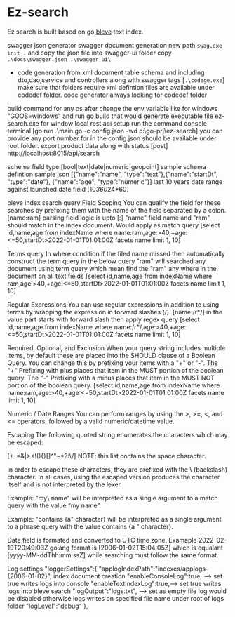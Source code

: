 # Ez-search
Ez search is built based on go [bleve](http://blevesearch.com/docs/Home/) text index. 

swagger json generator
swagger document generation new path `swag.exe init .`
and copy the json file into swagger-ui folder copy `.\docs\swagger.json .\swagger-ui\`
- code generation from xml document table schema and including dto,dao,service and controllers along with swagger tags
    [`.\codege.exe`] make sure that folders require xml defintion files are available under codedef folder. code generator always looking for codedef folder 

build command for any os after change the env variable like for windows "GOOS=windows" and run go build that would generate executable file ez-search.exe for window
local rest api setup run the command console terminal [go run .\main.go -c config.json -wd c:\go-prj\ez-search] you can provide any port number
for in the config.json should be available under root folder.
export product data along with status
[post] http://localhost:8015/api/search

schema field type [bool|text|date|numeric|geopoint]
sample schema defintion sample json [{"name":"name", "type":"text"},{"name":"startDt", "type":"date"}, {"name":"age", "type":"numeric"}]
last 10 years date range against launched date field  [10*360*24*60]

bleve index search query 
Field Scoping 
You can qualify the field for these searches by prefixing them with the name of the field separated by a colon.
[name:ram] parsing field logic is upto [:] "name" field name and "ram" should match in the index document. Would apply as match query
[select id,name,age from indexName where name:ram,age:>40,+age:<=50,startDt>2022-01-01T01:01:00Z facets name limit 1, 10]

Terms query In where condition if the filed name missed then automatically construct the term query in the below query "ram" will searched any document using term query which mean find the "ram" any where in the document on all text fields
[select id,name,age from indexName where ram,age:>40,+age:<=50,startDt>2022-01-01T01:01:00Z facets name limit 1, 10]

Regular Expressions
You can use regular expressions in addition to using terms by wrapping the expression in forward slashes (/).
[name:/r*/] in the value part starts with forward slash then apply regex query
[select id,name,age from indexName where name:/r*/,age:>40,+age:<=50,startDt>2022-01-01T01:01:00Z facets name limit 1, 10]

Required, Optional, and Exclusion
When your query string includes multiple items, by default these are placed into the SHOULD clause of a Boolean Query.
You can change this by prefixing your items with a "+" or "-". The "+" Prefixing with plus places that item in the MUST portion of the boolean query. The "-" Prefixing with a minus places that item in the MUST NOT portion of the boolean query.
[select id,name,age from indexName where name:ram,age:>40,+age:<=50,startDt>2022-01-01T01:01:00Z facets name limit 1, 10]

Numeric / Date Ranges
You can perform ranges by using the >, >=, <, and <= operators, followed by a valid numeric/datetime value.

Escaping
The following quoted string enumerates the characters which may be escaped:

[+-=&|><!(){}[]^\"~*?:\\/]
NOTE: this list contains the space character.

In order to escape these characters, they are prefixed with the \ (backslash) character. In all cases, using the escaped version produces the character itself and is not interpreted by the lexer.

Example: "my\ name" will be interpreted as a single argument to a match query with the value “my name”.

Example: "contains {a\" character} will be interpreted as a single argument to a phrase query with the value contains {a " character}.

Date field is formated and converted to UTC time zone. 
Examaple 2022-02-19T20:49:03Z  golang format is [2006-01-02T15:04:05Z] which is equalant [yyyy-MM-ddThh:mm:ssZ] 
while searching must follow the same format.

Log settings 
    "loggerSettings":{
        "applogIndexPath":"indexes/applogs-{2006-01-02}", index document creation
        "enableConsoleLog":true,  --> set true writes logs into console 
        "enableTextIndexLog":true,--> set true writes logs into bleve search 
        "logOutput":"logs.txt", --> set as empty file log would be disabled otherwise logs writes on specified  file name under root of  logs folder
        "logLevel":"debug"
    },

